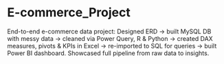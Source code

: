 # E-commerce_Project
End-to-end e-commerce data project: Designed ERD → built MySQL DB with messy data → cleaned via Power Query, R &amp; Python → created DAX measures, pivots &amp; KPIs in Excel → re-imported to SQL for queries → built Power BI dashboard. Showcased full pipeline from raw data to insights.

